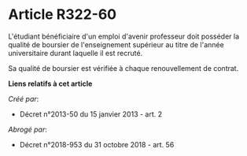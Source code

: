 # Article R322-60

L'étudiant bénéficiaire d'un emploi d'avenir professeur doit posséder la qualité de boursier de l'enseignement supérieur au
titre de l'année universitaire durant laquelle il est recruté.

Sa qualité de boursier est vérifiée à chaque renouvellement de contrat.

**Liens relatifs à cet article**

_Créé par_:

  - Décret n°2013-50 du 15 janvier 2013 - art. 2

_Abrogé par_:

  - Décret n°2018-953 du 31 octobre 2018 - art. 56
